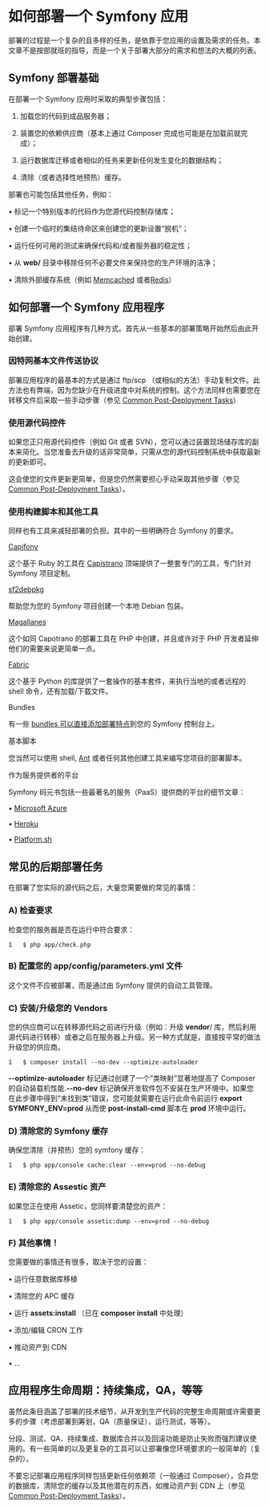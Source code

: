 # 如何部署一个 Symfony 应用

部署的过程是一个复杂的且多样的任务，是依靠于您应用的设置及需求的任务。本文章不是按部就班的指导，而是一个关于部署大部分的需求和想法的大概的列表。

## Symfony 部署基础

在部署一个 Symfony 应用时采取的典型步骤包括：

1.	加载您的代码到成品服务器；

2.	装置您的依赖供应商（基本上通过 Composer 完成也可能是在加载前就完成）；

3.	运行数据库迁移或者相似的任务来更新任何发生变化的数据结构；

4.	清除（或者选择性地预热）缓存。

部署也可能包括其他任务，例如：

•	标记一个特别版本的代码作为您源代码控制存储库；

•	创建一个临时的集结待命区来创建您的更新设置“脱机”；

•	运行任何可用的测试来确保代码和/或者服务器的稳定性；

•	从 **web/** 目录中移除任何不必要文件来保持您的生产环境的洁净；

•	清除外部缓存系统（例如 [Memcached](http://memcached.org/) 或者[Redis](http://memcached.org/)）

## 如何部署一个 Symfony 应用程序

部署 Symfony 应用程序有几种方式。首先从一些基本的部署策略开始然后由此开始创建。

### 因特网基本文件传送协议

部署应用程序的最基本的方式是通过 ftp/scp （或相似的方法）手动复制文件。此方法也有弊端，因为您缺少在升级进度中对系统的控制。这个方法同样也需要您在转移文件后采取一些手动步骤（参见 [Common Post-Deployment Tasks](http://symfony.com/doc/current/cookbook/deployment/tools.html#common-post-deployment-tasks)）

### 使用源代码控件

如果您正只用源代码控件（例如 Git 或者 SVN），您可以通过装置现场储存库的副本来简化。当您准备去升级的话非常简单，只需从您的源代码控制系统中获取最新的更新即可。

这会使您的文件更新更简单，但是您仍然需要担心手动采取其他步骤（参见 [Common Post-Deployment Tasks](http://symfony.com/doc/current/cookbook/deployment/tools.html#common-post-deployment-tasks)）。

### 使用构建脚本和其他工具

同样也有工具来减轻部署的负担。其中的一些明确符合 Symfony 的要求。

[Capifony](http://capifony.org/)

这个基于 Ruby 的工具在 [Capistrano](http://capistranorb.com/) 顶端提供了一整套专门的工具，专门针对 Symfony 项目定制。

[sf2debpkg](https://github.com/liip/sf2debpkg)

帮助您为您的 Symfony 项目创建一个本地 Debian 包装。

[Magallanes](https://github.com/andres-montane)

这个如同 Capotrano 的部署工具在 PHP 中创建，并且或许对于 PHP 开发者延伸他们的需要来说更简单一点。

[Fabric](http://www.fabfile.org/)

这个基于 Python 的库提供了一套操作的基本套件，来执行当地的或者远程的 shell 命令，还有加载/下载文件。

Bundles

有一些 [bundles 可以直接添加部署特点](http://knpbundles.com/search?q=deploy)到您的 Symfony 控制台上。

基本脚本

您当然可以使用 shell, [Ant](http://blog.sznapka.pl/deploying-symfony2-applications-with-ant/) 或者任何其他创建工具来编写您项目的部署脚本。

作为服务提供者的平台

Symfony 码元书包括一些最著名的服务（PaaS）提供商的平台的细节文章：

•	[Microsoft Azure](http://symfony.com/doc/current/cookbook/deployment/azure-website.html)

•	[Heroku](http://symfony.com/doc/current/cookbook/deployment/heroku.html)

•	[Platform.sh](http://symfony.com/doc/current/cookbook/deployment/platformsh.)

## 常见的后期部署任务

在部署了您实际的源代码之后，大量您需要做的常见的事情：

### A) 检查要求

检查您的服务器是否在运行中符合要求：

```
1	$ php app/check.php

```

### B) 配置您的 app/config/parameters.yml 文件

这个文件不应被部署，而是通过由 Symfony 提供的自动工具管理。

### C) 安装/升级您的 Vendors

您的供应商可以在转移源代码之前进行升级（例如：升级 **vendor**/ 库，然后利用源代码进行转移）或者之后在服务器上升级。另一种方式就是，直接按平常的做法升级您的供应商。

```
1	$ composer install --no-dev --optimize-autoloader

```

**--optimize-autoloader** 标记通过创建了一个“类映射”显著地提高了 Composer 的自动装载机性能.**--no-dev** 标记确保开发软件包不安装在生产环境中。如果您在此步骤中得到“未找到类”错误，您可能就需要在运行此命令前运行 **export SYMFONY_ENV=prod** 从而使 **post-install-cmd** 脚本在 **prod** 环境中运行。

### D) 清除您的 Symfony 缓存

确保您清除（并预热）您的 symfony 缓存：

```
1	$ php app/console cache:clear --env=prod --no-debug

```

### E) 清除您的 Assestic 资产

如果您正在使用 Assetic，您同样要清楚您的资产：

```
1	$ php app/console assetic:dump --env=prod --no-debug

```

### F) 其他事情！

您需要做的事情还有很多，取决于您的设置：

•	运行任意数据库移植

•	清除您的 APC 缓存

•	运行 **assets:install** （已在 **composer install** 中处理）

•	添加/编辑 CRON 工作

•	推动资产到 CDN

•	…

## 应用程序生命周期：持续集成，QA，等等

虽然此条目涵盖了部署的技术细节，从开发到生产代码的完整生命周期或许需要更多的步骤（考虑部署到筹划，QA（质量保证），运行测试，等等）。

分段、测试、QA、持续集成、数据库合并以及回滚功能是防止失败而强烈建议使用的。有一些简单的以及更复杂的工具可以让部署像您环境要求的一般简单的（复杂的）。

不要忘记部署应用程序同样包括更新任何依赖项（一般通过 Composer），合并您的数据库，清除您的缓存以及其他潜在的东西，如推动资产到 CDN 上（参见 [Common Post-Deployment Tasks](http://symfony.com/doc/current/cookbook/deployment/tools.html#common-post-deployment-tasks)）。
